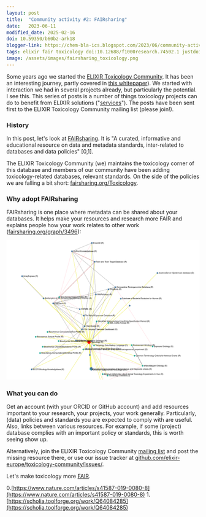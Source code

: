 ```yaml
---
layout: post
title:  "Community activity #2: FAIRsharing"
date:   2023-06-11
modified_date: 2025-02-16
doi: 10.59350/b60bz-ark18
blogger-link: https://chem-bla-ics.blogspot.com/2023/06/community-activity-2-fairsharing.html
tags: elixir fair toxicology doi:10.12688/f1000research.74502.1 justdoi:10.1038/s41587-019-0080-8 doi:10.1162/dint_r_00024
image: /assets/images/fairsharing_toxicology.png
---
```


Some years ago we started the [ELIXIR Toxicology Community](https://elixir-europe.org/communities/toxicology). It has been an interesting journey,
partly covered in [this whitepaper](https://f1000research.com/articles/10-1129/v1)). We started with interaction we had in several projects already,
but particularly the potential. I see this. This series of posts is a number of things toxicology projects can do to benefit from ELIXIR solutions
("[services](https://elixir-europe.org/services)"). The posts have been sent first to the ELIXIR Toxicology Community mailing list (please join!).

### History

In this post, let's look at [FAIRsharing](https://fairsharing.org/). It is "A curated, informative and educational resource on data and metadata standards,
inter-related to databases and data policies" [0,1].

The ELIXIR Toxicology Community (we) maintains the toxicology corner of this database and members of our community have been adding toxicology-related
databases, relevant standards. On the side of the policies we are falling a bit short:
[fairsharing.org/Toxicology](https://fairsharing.org/Toxicology).

### Why adopt FAIRsharing

FAIRsharing is one place where metadata can be shared about your databases. It helps make your resources and research more FAIR and explains people
how your work relates to other work ([fairsharing.org/graph/3496](https://fairsharing.org/graph/3496)):

![Screenshot of the 'collects' graph of the FAIRsharing Toxicology Community.](/assets/images/fairsharing_toxicology.png)

### What you can do

Get an account (with your ORCID or GitHub account) and add resources important to your research, your projects, your work generally. Particularly,
(data) policies and standards you are expected to comply with are useful. Also, links between various resources. For example, if some (project)
database complies with an important policy or standards, this is worth seeing show up.

Alternatively, join the ELIXIR Toxicology Community [mailing list](https://doi.org/10.1162/dint_r_00024) and post the missing resource there,
or use our issue tracker at [github.com/elixir-europe/toxicology-community/issues/](https://github.com/elixir-europe/toxicology-community/issues/).

Let's make toxicology more [FAIR](https://doi.org/10.1162/dint_r_00024).

0.[https://www.nature.com/articles/s41587-019-0080-8](https://www.nature.com/articles/s41587-019-0080-8)
1.[https://scholia.toolforge.org/work/Q64084285](https://scholia.toolforge.org/work/Q64084285)
